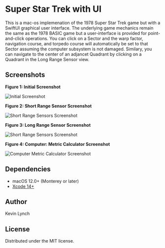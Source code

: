 # Super Star Trek with UI

This is a mac-os implemenation of the 1978 Super Star Trek game but with a SwiftUI graphical user interface.  The underlying game mechanics remain the same as the 1978 BASIC game but a user-interface is provided for point-and-click operations. You can click on a Sector and the warp factor, navigation course, and torpedo course will automatically be set to that Sector assuming the computer subsystem is not damaged.  Similary, you can navigate to the center of an adjancet Quadrant by clicking on a Quadrant in the Long Range Sensor view.

## Screenshots
**Figure 1: Initial Screenshot**

![Initial Screenshot](Screenshots/Initial.jpg)

**Figure 2: Short Range Sensor Screenshot**

![Short Range Sensors Screenshot](Screenshots/ShortRangeSensor.jpg)

**Figure 3: Long Range Sensor Screenshot**

![Short Range Sensors Screenshot](Screenshots/LongRangeSensor.jpg)

**Figure 4: Computer: Metric Calculator Screenshot**

![Computer Metric Calculator Screenshot](Screenshots/MetricCalculator.jpg)


## Dependencies
- macOS 12.0+ (Monterey or later)
- [Xcode 14+](https://developer.apple.com/xcode/)

## Author 
Kevin Lynch

## License
Distributed under the MIT license. 



